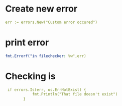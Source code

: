 # Create new error

```yaml
err := errors.New("Custom error occured")
```

# print error

```yaml
fmt.Errorf("in filechecker: %w",err)
```

# Checking is

```yaml
 if errors.Is(err, os.ErrNotExist) {
            fmt.Println("That file doesn't exist")
        }
```
